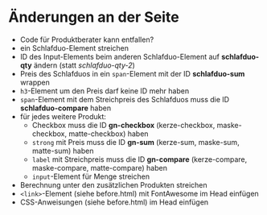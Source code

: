 # Änderungen an der Seite

- Code für Produktberater kann entfallen?
- ein Schlafduo-Element streichen
- ID des Input-Elements beim anderen Schlafduo-Element auf **schlafduo-qty**
  ändern (statt _schlafduo-qty-2_)
- Preis des Schlafduos in ein `span`-Element mit der ID **schlafduo-sum**
  wrappen
- `h3`-Element um den Preis darf keine ID mehr haben
- `span`-Element mit dem Streichpreis des Schlafduos muss die ID
  **schlafduo-compare** haben
- für jedes weitere Produkt:
  - Checkbox muss die ID **gn-checkbox** (kerze-checkbox, maske-checkbox,
    matte-checkbox) haben
  - `strong` mit Preis muss die ID **gn-sum** (kerze-sum, maske-sum, matte-sum)
    haben
  - `label` mit Streichpreis muss die ID **gn-compare** (kerze-compare,
    maske-compare, matte-compare) haben
  - `input`-Element für Menge streichen
- Berechnung unter den zusätzlichen Produkten streichen
- `<link>`-Element (siehe before.html) mit FontAwesome im Head einfügen
- CSS-Anweisungen (siehe before.html) im Head einfügen
